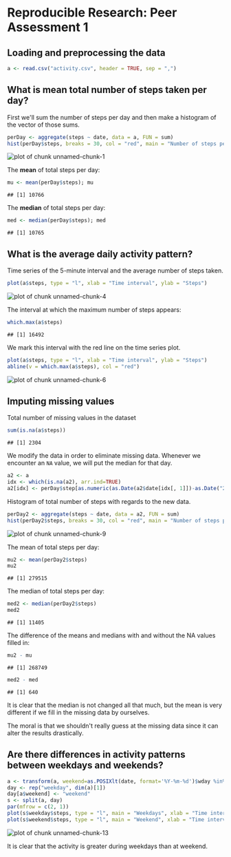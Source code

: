 # Reproducible Research: Peer Assessment 1


## Loading and preprocessing the data

```r
a <- read.csv("activity.csv", header = TRUE, sep = ",")
```


## What is mean total number of steps taken per day?

First we'll sum the number of steps per day and then make a histogram of the vector of those sums.


```r
perDay <- aggregate(steps ~ date, data = a, FUN = sum)
hist(perDay$steps, breaks = 30, col = "red", main = "Number of steps per day frequency", xlab = "Steps per day")
```

![plot of chunk unnamed-chunk-1](figure/unnamed-chunk-1.png) 

The **mean** of total steps per day:

```r
mu <- mean(perDay$steps); mu
```

```
## [1] 10766
```

The **median** of total steps per day:

```r
med <- median(perDay$steps); med
```

```
## [1] 10765
```


## What is the average daily activity pattern?

Time series of the 5-minute interval and the average number of steps taken.

```r
plot(a$steps, type = "l", xlab = "Time interval", ylab = "Steps")
```

![plot of chunk unnamed-chunk-4](figure/unnamed-chunk-4.png) 

The interval at which the maximum number of steps appears:

```r
which.max(a$steps)
```

```
## [1] 16492
```

We mark this interval with the red line on the time series plot.

```r
plot(a$steps, type = "l", xlab = "Time interval", ylab = "Steps")
abline(v = which.max(a$steps), col = "red")
```

![plot of chunk unnamed-chunk-6](figure/unnamed-chunk-6.png) 


## Imputing missing values

Total number of missing values in the dataset

```r
sum(is.na(a$steps))
```

```
## [1] 2304
```

We modify the data in order to eliminate missing data. Whenever we encounter an `NA` value, we will put the median for that day.

```r
a2 <- a
idx <- which(is.na(a2), arr.ind=TRUE)
a2[idx] <- perDay$step[as.numeric(as.Date(a2$date[idx[, 1]])-as.Date("2012-10-01")) + 1]
```

Histogram of total number of steps with regards to the new data.

```r
perDay2 <- aggregate(steps ~ date, data = a2, FUN = sum)
hist(perDay2$steps, breaks = 30, col = "red", main = "Number of steps per day frequency for the modified data", xlab = "Steps per day")
```

![plot of chunk unnamed-chunk-9](figure/unnamed-chunk-9.png) 

The mean of total steps per day:

```r
mu2 <- mean(perDay2$steps)
mu2
```

```
## [1] 279515
```

The median of total steps per day:

```r
med2 <- median(perDay2$steps)
med2
```

```
## [1] 11405
```

The difference of the means and medians with and without the NA values filled in:

```r
mu2 - mu
```

```
## [1] 268749
```

```r
med2 - med
```

```
## [1] 640
```

It is clear that the median is not changed all that much, but the mean is very different if we fill in the missing data by ourselves. 

The moral is that we shouldn't really guess at the missing data since it can alter the results drastically.


## Are there differences in activity patterns between weekdays and weekends?



```r
a <- transform(a, weekend=as.POSIXlt(date, format='%Y-%m-%d')$wday %in% c(0, 6))
day <- rep("weekday", dim(a)[1])
day[a$weekend] <- "weekend"
s <- split(a, day)
par(mfrow = c(2, 1))
plot(s$weekday$steps, type = "l", main = "Weekdays", xlab = "Time interval", ylab = "Steps")
plot(s$weekend$steps, type = "l", main = "Weekend", xlab = "Time interval", ylab = "Steps")
```

![plot of chunk unnamed-chunk-13](figure/unnamed-chunk-13.png) 

It is clear that the activity is greater during weekdays than at weekend.
